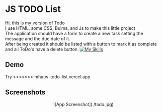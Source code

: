 
# JS TODO List

Hi, this is my version of Todo  
I use HTML, some CSS, Bulma, and Js to make this little project  
The application should have a form to create a new task setting the message and the due date of it.  
After being created it should be listed with a button to mark it as complete and all ToDo's have a delete button.
[![My Skills](https://skills.thijs.gg/icons?i=html,css,js)](https://skills.thijs.gg)


## Demo

Try >>>>>>> mhatw-todo-list.vercel.app


## Screenshots
<p align="center">
![App Screenshot](./todo.jpg)
</p>
